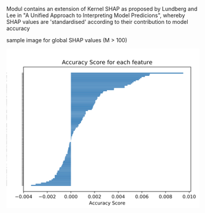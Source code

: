 Modul contains an extension of Kernel SHAP as proposed by Lundberg and Lee in "A Unified Approach to Interpreting Model Predicions", whereby SHAP values are 'standardised' according to their contribution to model accuracy

sample image for global SHAP values (M > 100)

![Global SHAP values](Pictures/Accuracy_score.png)
